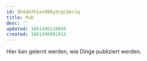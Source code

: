 ```yaml
---
id: 8h4dm7h1xo980ydrgcbkc1q
title: Pub
desc: ''
updated: 1661496110095
created: 1661496091912
---
```


Hier kan gelernt werden, wie Dinge publiziert werden.